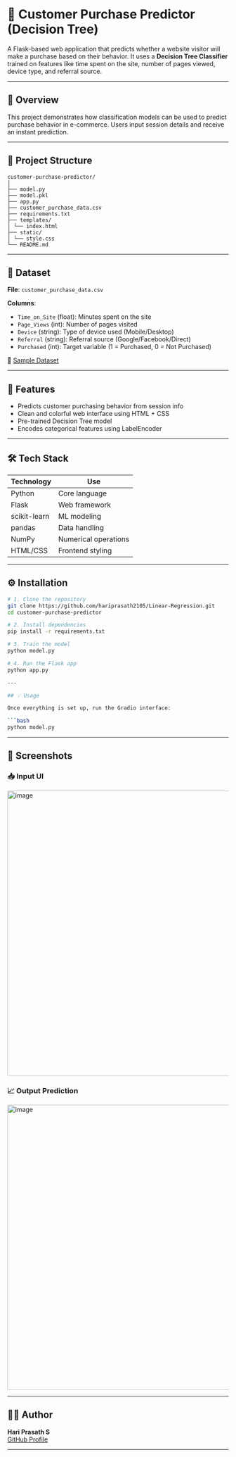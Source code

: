 # 🛒 Customer Purchase Predictor (Decision Tree)

A Flask-based web application that predicts whether a website visitor will make a purchase based on their behavior. It uses a **Decision Tree Classifier** trained on features like time spent on the site, number of pages viewed, device type, and referral source.

---

## 🧠 Overview

This project demonstrates how classification models can be used to predict purchase behavior in e-commerce. Users input session details and receive an instant prediction.

---

## 📂 Project Structure

```
customer-purchase-predictor/
│
├── model.py              
├── model.pkl
├── app.py             
├── customer_purchase_data.csv     
├── requirements.txt
├── templates/
│ └── index.html      
├── static/
│ └── style.css             
└── README.md              
```

---

## 🧪 Dataset

**File**: `customer_purchase_data.csv`

**Columns**:
- `Time_on_Site` (float): Minutes spent on the site  
- `Page_Views` (int): Number of pages visited  
- `Device` (string): Type of device used (Mobile/Desktop)  
- `Referral` (string): Referral source (Google/Facebook/Direct)  
- `Purchased` (int): Target variable (1 = Purchased, 0 = Not Purchased)

📎 [Sample Dataset](./customer_purchase_data.csv)

---

## 🚀 Features

- Predicts customer purchasing behavior from session info  
- Clean and colorful web interface using HTML + CSS  
- Pre-trained Decision Tree model  
- Encodes categorical features using LabelEncoder  

---

## 🛠 Tech Stack

| Technology     | Use                  |
|----------------|----------------------|
| Python         | Core language        |
| Flask          | Web framework        |
| scikit-learn   | ML modeling          |
| pandas         | Data handling        |
| NumPy          | Numerical operations |
| HTML/CSS       | Frontend styling     |

---

## ⚙️ Installation

```bash
# 1. Clone the repository
git clone https://github.com/hariprasath2105/Linear-Regression.git
cd customer-purchase-predictor

# 2. Install dependencies
pip install -r requirements.txt

# 3. Train the model
python model.py

# 4. Run the Flask app
python app.py

---

## 💡 Usage

Once everything is set up, run the Gradio interface:

```bash
python model.py
```

---

## 📸 Screenshots

### 📥 Input UI
<img width="938" height="648" alt="image" src="https://github.com/user-attachments/assets/8b5754a4-7032-44a2-b726-4d48d329922d" />

### 📈 Output Prediction
<img width="938" height="648" alt="image" src="https://github.com/user-attachments/assets/530da7de-6f53-4aa8-9914-2db940a590da" />

---

## 🙋‍♂️ Author

**Hari Prasath S**  
[GitHub Profile](https://github.com/hariprasath2105)

---
